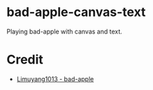 # bad-apple-canvas-text

Playing bad-apple with canvas and text.

# Credit

- [Limuyang1013 - bad-apple](https://github.com/Limuyang1013/bad-apple)